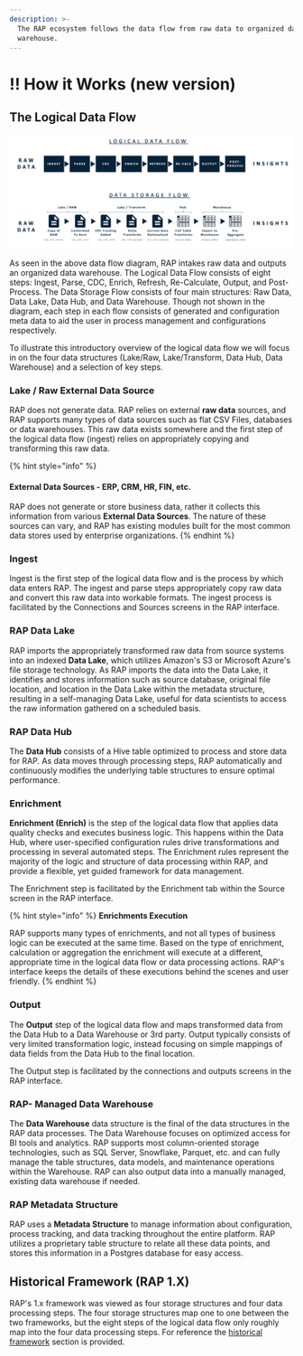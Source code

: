 ```yaml
---
description: >-
  The RAP ecosystem follows the data flow from raw data to organized data
  warehouse.
---
```


# !! How it Works \(new version\)

## The Logical Data Flow

![The RAP Data Flow and corresponding storage locations](../../.gitbook/assets/rap-logical-data-flow-new.png)

As seen in the above data flow diagram, RAP intakes raw data and outputs an organized data warehouse. The Logical Data Flow consists of eight steps: Ingest, Parse, CDC, Enrich, Refresh, Re-Calculate, Output, and Post-Process. The Data Storage Flow consists of four main structures: Raw Data, Data Lake, Data Hub, and Data Warehouse. Though not shown in the diagram, each step in each flow consists of generated and configuration meta data to aid the user in process management and configurations respectively. 

To illustrate this introductory overview of the logical data flow we will focus in on the four data structures \(Lake/Raw, Lake/Transform, Data Hub, Data Warehouse\) and a selection of key steps.

### Lake / Raw External Data Source

RAP does not generate data. RAP relies on external **raw data** sources, and RAP supports many types of data sources such as flat CSV Files, databases or data warehouses. This raw data exists somewhere and the first step of the logical data flow \(ingest\) relies on appropriately copying and transforming this raw data.

{% hint style="info" %}
#### External Data Sources - ERP, CRM, HR, FIN, etc.

RAP does not generate or store business data, rather it collects this information from various **External Data Sources**. The nature of these sources can vary, and RAP has existing modules built for the most common data stores used by enterprise organizations.
{% endhint %}

### Ingest

Ingest is the first step of the logical data flow and is the process by which data enters RAP. The ingest and parse steps appropriately copy raw data and convert this raw data into workable formats. The ingest process is facilitated by the Connections and Sources screens in the RAP interface. 

### RAP Data Lake

RAP imports the appropriately transformed raw data from source systems into an indexed **Data Lake**, which utilizes Amazon's S3 or Microsoft Azure's file storage technology. As RAP imports the data into the Data Lake, it identifies and stores information such as source database, original file location, and location in the Data Lake within the metadata structure, resulting in a self-managing Data Lake, useful for data scientists to access the raw information gathered on a scheduled basis.

### RAP Data Hub

The **Data Hub** consists of a Hive table optimized to process and store data for RAP. As data moves through processing steps, RAP automatically and continuously modifies the underlying table structures to ensure optimal performance.

### Enrichment

**Enrichment \(Enrich\)** is the step of the logical data flow that applies data quality checks and executes business logic. This happens within the Data Hub, where user-specified configuration rules drive transformations and processing in several automated steps. The Enrichment rules represent the majority of the logic and structure of data processing within RAP, and provide a flexible, yet guided framework for data management. 

The Enrichment step is facilitated by the Enrichment tab within the Source screen in the RAP interface. 

{% hint style="info" %}
**Enrichments Execution**

RAP supports many types of enrichments, and not all types of business logic can be executed at the same time. Based on the type of enrichment, calculation or aggregation the enrichment will execute at a different, appropriate time in the logical data flow or data processing actions. RAP's interface keeps the details of these executions behind the scenes and user friendly.
{% endhint %}

### Output

The **Output** step of the logical data flow and maps transformed data from the Data Hub to a Data Warehouse or 3rd party. Output typically consists of very limited transformation logic, instead focusing on simple mappings of data fields from the Data Hub to the final location.

The Output step is facilitated by the connections and outputs screens in the RAP interface.

### RAP- Managed Data Warehouse

The **Data Warehouse** data structure is the final of the data structures in the RAP data processes. The Data Warehouse focuses on optimized access for BI tools and analytics. RAP supports most column-oriented storage technologies, such as SQL Server, Snowflake, Parquet, etc. and can fully manage the table structures, data models, and maintenance operations within the Warehouse. RAP can also output data into a manually managed, existing data warehouse if needed.

### RAP Metadata Structure

RAP uses a **Metadata Structure** to manage information about configuration, process tracking, and data tracking throughout the entire platform. RAP utilizes a proprietary table structure to relate all these data points, and stores this information in a Postgres database for easy access.

## Historical Framework \(RAP 1.X\)

RAP's 1.x framework was viewed as four storage structures and four data processing steps. The four storage structures map one to one between the two frameworks, but the eight steps of the logical data flow only roughly map into the four data processing steps. For reference the [historical framework](../../historical-reference/components-and-concepts.md) section is provided.

